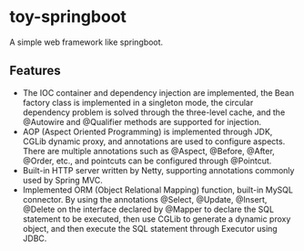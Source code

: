 # toy-springboot

A simple web framework like springboot.

## Features

* The IOC container and dependency injection are implemented, the Bean factory class is implemented in a singleton mode, the circular dependency problem is solved through the three-level cache, and the @Autowire and @Qualifier methods are supported for injection. 
* AOP (Aspect Oriented Programming) is implemented through JDK, CGLib dynamic proxy, and annotations are used to configure aspects. There are multiple annotations such as @Aspect, @Before, @After, @Order, etc., and pointcuts can be configured through @Pointcut.
* Built-in HTTP server written by Netty, supporting annotations commonly used by Spring MVC.
* Implemented ORM (Object Relational Mapping) function, built-in MySQL connector. By using the annotations @Select, @Update, @Insert, @Delete on the interface declared by @Mapper to declare the SQL statement to be executed, then use CGLib to generate a dynamic proxy object, and then execute the SQL statement through Executor using JDBC.
